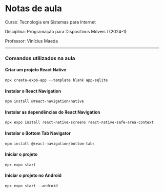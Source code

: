 # Notas de aula

Curso: Tecnologia em Sistemas para Internet

Disciplina: Programação para Dispositivos Móveis I (2024-1)

Professor: Vinícius Maeda

---

### Comandos utilizados na aula

#### Criar um projeto React Native

```
npx create-expo-app --template blank app-sqlite
```

#### Instalar o React Navigation

```
npm install @react-navigation/native
```

#### Instalar as dependências do React Navigation

```
npx expo install react-native-screens react-native-safe-area-context
```

#### Instalar o Bottom Tab Navigator

```
npm install @react-navigation/bottom-tabs
```

#### Iniciar o projeto

```
npx expo start
```

#### Iniciar o projeto no Android

```
npx expo start --android
```
